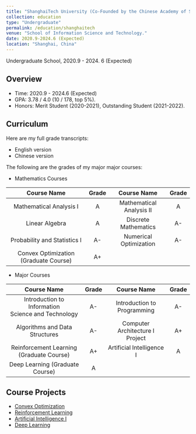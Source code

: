 ```yaml
---
title: "ShanghaiTech University (Co-Founded by the Chinese Academy of Sciences)"
collection: education
type: "Undergraduate"
permalink: /education/shanghaitech
venue: "School of Information Science and Technology."
date: 2020.9-2024.6 (Expected)
location: "Shanghai, China"
---
```

Undergraduate School, 2020.9 - 2024. 6 (Expected)

## Overview

* Time: 2020.9 - 2024.6 (Expected)
* GPA: 3.78 / 4.0 (10 / 178, top 5%).
* Honors: Merit Student (2020-2021), Outstanding Student (2021-2022).

## Curriculum

Here are my full grade transcripts:

* English version
* Chinese version

The following are the grades of my major major courses:

* Mathematics Courses

|              Course Name              | Grade |       Course Name       | Grade |
| :-----------------------------------: | :---: | :----------------------: | :---: |
|        Mathematical Analysis I        |   A   | Mathematical Analysis II |   A   |
|            Linear Algebra            |   A   |   Discrete Mathematics   |  A-  |
|     Probability and Statistics I     |  A-  |  Numerical Optimization  |  A-  |
| Convex Optimization (Graduate Course) |  A+  |                          |      |

* Major Courses

|                       Course Name                       | Grade |           Course Name           | Grade |
| :-----------------------------------------------------: | :---: | :-----------------------------: | :---: |
| Introduction to Information<br />Science and Technology |  A-  |   Introduction to Programming   |  A-  |
|             Algorithms and Data Structures             |  A-  | Computer Architecture I Project |  A+  |
|        Reinforcement Learning (Graduate Course)        |  A+  |    Artificial Intelligence I    |   A   |
|             Deep Learning (Graduate Course)             |   A   |                                |      |

## Course Projects

* [Convex Optimization](https://xubowen0816.github.io/bowen-xu.github.io/education/Convex_optimization.pdf)
* [Reinforcement Learning](https://xubowen0816.github.io/bowen-xu.github.io/education/Reinforcement_learning.pdf)
* [Artificial Intelligence I](https://xubowen0816.github.io/bowen-xu.github.io/education/Artificial_intelligence.pdf)
* [Deep Learning](https://xubowen0816.github.io/bowen-xu.github.io/education/Deep_learning.pdf)
